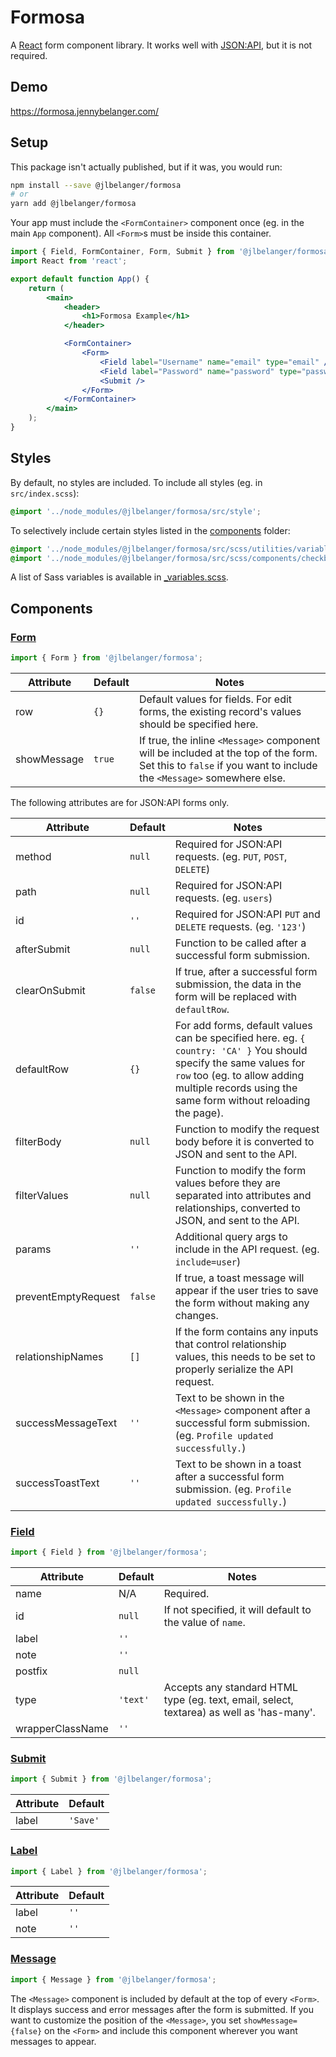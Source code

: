 # Formosa

A [React](https://www.npmjs.com/package/react) form component library. It works well with [JSON:API](https://jsonapi.org/), but it is not required.

## Demo

https://formosa.jennybelanger.com/

## Setup

This package isn't actually published, but if it was, you would run:

```bash
npm install --save @jlbelanger/formosa
# or
yarn add @jlbelanger/formosa
```

Your app must include the `<FormContainer>` component once (eg. in the main `App` component). All `<Form>`s must be inside this container.

```jsx
import { Field, FormContainer, Form, Submit } from '@jlbelanger/formosa';
import React from 'react';

export default function App() {
	return (
		<main>
			<header>
				<h1>Formosa Example</h1>
			</header>

			<FormContainer>
				<Form>
					<Field label="Username" name="email" type="email" />
					<Field label="Password" name="password" type="password" />
					<Submit />
				</Form>
			</FormContainer>
		</main>
	);
}
```

## Styles

By default, no styles are included. To include all styles (eg. in `src/index.scss`):

``` scss
@import '../node_modules/@jlbelanger/formosa/src/style';
```

To selectively include certain styles listed in the [components](https://github.com/jlbelanger/formosa/tree/master/src/scss/components) folder:

``` scss
@import '../node_modules/@jlbelanger/formosa/src/scss/utilities/variables';
@import '../node_modules/@jlbelanger/formosa/src/scss/components/checkbox';
```

A list of Sass variables is available in [_variables.scss](https://github.com/jlbelanger/formosa/blob/master/src/scss/utilities/_variables.scss).

## Components

### [Form](https://github.com/jlbelanger/formosa/blob/master/src/js/Form.js)

``` jsx
import { Form } from '@jlbelanger/formosa';
```

|Attribute   |Default |Notes|
|------------|--------|-----|
|row         |`{}`    |Default values for fields. For edit forms, the existing record's values should be specified here.|
|showMessage |`true`  |If true, the inline `<Message>` component will be included at the top of the form. Set this to `false` if you want to include the `<Message>` somewhere else.|

The following attributes are for JSON:API forms only.

|Attribute          |Default |Notes|
|-------------------|--------|-----|
|method             |`null`  |Required for JSON:API requests. (eg. `PUT`, `POST`, `DELETE`)|
|path               |`null`  |Required for JSON:API requests. (eg. `users`)|
|id                 |`''`    |Required for JSON:API `PUT` and `DELETE` requests. (eg. `'123'`)|
|afterSubmit        |`null`  |Function to be called after a successful form submission.|
|clearOnSubmit      |`false` |If true, after a successful form submission, the data in the form will be replaced with `defaultRow`.|
|defaultRow         |`{}`    |For add forms, default values can be specified here. eg. `{ country: 'CA' }` You should specify the same values for `row` too (eg. to allow adding multiple records using the same form without reloading the page).|
|filterBody         |`null`  |Function to modify the request body before it is converted to JSON and sent to the API.|
|filterValues       |`null`  |Function to modify the form values before they are separated into attributes and relationships, converted to JSON, and sent to the API.|
|params             |`''`    |Additional query args to include in the API request. (eg. `include=user`)|
|preventEmptyRequest|`false` |If true, a toast message will appear if the user tries to save the form without making any changes.|
|relationshipNames  |`[]`    |If the form contains any inputs that control relationship values, this needs to be set to properly serialize the API request.|
|successMessageText |`''`    |Text to be shown in the `<Message>` component after a successful form submission. (eg. `Profile updated successfully.`)|
|successToastText   |`''`    |Text to be shown in a toast after a successful form submission. (eg. `Profile updated successfully.`)|

### [Field](https://github.com/jlbelanger/formosa/blob/master/src/js/Field.js)

``` jsx
import { Field } from '@jlbelanger/formosa';
```

|Attribute       |Default |Notes|
|----------------|--------|-----|
|name            |N/A     |Required.|
|id              |`null`  |If not specified, it will default to the value of `name`.|
|label           |`''`    |     |
|note            |`''`    |     |
|postfix         |`null`  |     |
|type            |`'text'`|Accepts any standard HTML type (eg. text, email, select, textarea) as well as 'has-many'.|
|wrapperClassName|`''`    |     |

### [Submit](https://github.com/jlbelanger/formosa/blob/master/src/js/Submit.js)

``` jsx
import { Submit } from '@jlbelanger/formosa';
```

|Attribute |Default |
|----------|--------|
|label     |`'Save'`|

### [Label](https://github.com/jlbelanger/formosa/blob/master/src/js/Label.js)

``` jsx
import { Label } from '@jlbelanger/formosa';
```

|Attribute |Default |
|----------|--------|
|label     |`''`    |
|note      |`''`    |

### [Message](https://github.com/jlbelanger/formosa/blob/master/src/js/Message.js)

``` jsx
import { Message } from '@jlbelanger/formosa';
```

The `<Message>` component is included by default at the top of every `<Form>`. It displays success and error messages after the form is submitted. If you want to customize the position of the `<Message>`, you set `showMessage={false}` on the `<Form>` and include this component wherever you want messages to appear.
